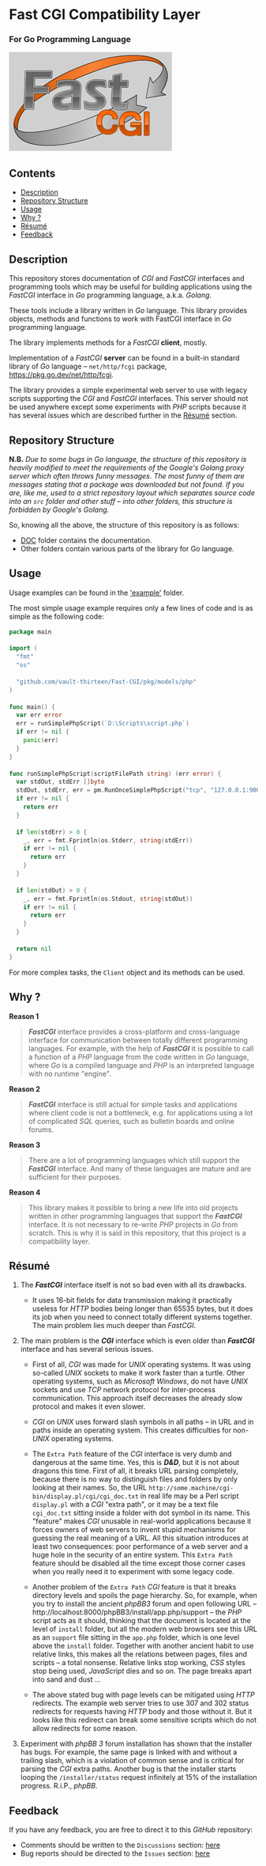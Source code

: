 # Fast CGI Compatibility Layer
### For Go Programming Language
![FastCGI Logotype](img/Logo_GreyBg_330x200.png)

## <a name="section-0" id="section-0">Contents</a>
* [Description](#section-1)
* [Repository Structure](#section-2)
* [Usage](#section-3)
* [Why ?](#section-4)
* [Résumé](#section-5)
* [Feedback](#section-6)

## <a name="section-1" id="section-1">Description</a>

This repository stores documentation of _CGI_ and _FastCGI_ interfaces and 
programming tools which may be useful for building applications using the 
_FastCGI_ interface in _Go_ programming language, a.k.a. _Golang_.

These tools include a library written in _Go_ language. This library provides 
objects, methods and functions to work with FastCGI interface in _Go_ 
programming language.

The library implements methods for a _FastCGI_ <b>client</b>, mostly.

Implementation of a _FastCGI_ <b>server</b> can be found in a built-in standard 
library of _Go_ language – `net/http/fcgi` package, 
https://pkg.go.dev/net/http/fcgi.

The library provides a simple experimental web server to use with legacy 
scripts supporting the _CGI_ and _FastCGI_ interfaces. This server should not be 
used anywhere except some experiments with _PHP_ scripts because it has several 
issues which are described further in the [Résumé](#section-5) section.

## <a name="section-2" id="section-2">Repository Structure</a>

**N.B.** *Due to some bugs in Go language, the structure of this repository is 
heavily modified to meet the requirements of the Google's Golang proxy server 
which often throws funny messages. The most funny of them are messages stating 
that a package was downloaded but not found. If you are, like me, used to a 
strict repository layout which separates source code into an `src` folder and 
other stuff – into other folders, this structure is forbidden by Google's 
Golang.* 

So, knowing all the above, the structure of this repository is as 
follows:

* [DOC](doc) folder contains the documentation.
* Other folders contain various parts of the library for Go language.

## <a name="section-3" id="section-3">Usage</a>

Usage examples can be found in the ['example'](example) folder.

The most simple usage example requires only a few lines of code and is as
simple as the following code:
```go
package main

import (
  "fmt"
  "os"

  "github.com/vault-thirteen/Fast-CGI/pkg/models/php"
)

func main() {
  var err error
  err = runSimplePhpScript(`D:\Scripts\script.php`)
  if err != nil {
    panic(err)
  }
}

func runSimplePhpScript(scriptFilePath string) (err error) {
  var stdOut, stdErr []byte
  stdOut, stdErr, err = pm.RunOnceSimplePhpScript("tcp", "127.0.0.1:9000", scriptFilePath)
  if err != nil {
    return err
  }

  if len(stdErr) > 0 {
    _, err = fmt.Fprintln(os.Stderr, string(stdErr))
    if err != nil {
      return err
    }
  }

  if len(stdOut) > 0 {
    _, err = fmt.Fprintln(os.Stdout, string(stdOut))
    if err != nil {
      return err
    }
  }

  return nil
}

```

For more complex tasks, the `Client` object and its methods can be used.

## <a name="section-4" id="section-4">Why ?</a>

<b>Reason 1</b>

> <b>_FastCGI_</b> interface provides a cross-platform and
cross-language interface for communication between totally different programming
languages. For example, with the help of <b>_FastCGI_</b> it is possible to call
a function of a _PHP_ language from the code written in _Go_ language, where 
_Go_ is a compiled language and _PHP_ is an interpreted language with no runtime
"engine".

<b>Reason 2</b>

> <b>_FastCGI_</b> interface is still actual for simple tasks and
applications where client code is not a bottleneck, e.g. for applications using
a lot of complicated _SQL_ queries, such as bulletin boards and online forums.

<b>Reason 3</b>

> There are a lot of programming languages which still support the
<b>_FastCGI_</b> interface. And many of these languages are mature and
are sufficient for their purposes.

<b>Reason 4</b>

> This library makes it possible to bring a new life into old projects
written in other programming languages that support the <b>_FastCGI_</b>
interface. It is not necessary to re-write _PHP_ projects in _Go_ from scratch.
This is why it is said in this repository, that this project is a compatibility
layer.


## <a name="section-5" id="section-5">Résumé</a>

1. The **_FastCGI_** interface itself is not so bad even with all its drawbacks.  

   *  It uses 16-bit fields for data transmission making it practically useless 
      for _HTTP_ bodies being longer than 65535 bytes, but it does its job when 
      you need to connect totally different systems together. The main problem 
      lies much deeper than _FastCGI_.


2. The main problem is the **_CGI_** interface which is even older than 
**_FastCGI_** interface and has several serious issues.  

   *  First of all, _CGI_ was made for _UNIX_ operating systems. It was using 
      so-called _UNIX_ sockets to make it work faster than a turtle. Other 
      operating systems, such as _Microsoft Windows_, do not have _UNIX_ sockets 
      and use _TCP_ network protocol for inter-process communication. This 
      approach itself decreases the already slow protocol and makes it even 
      slower.  

   *  _CGI_ on _UNIX_ uses forward slash symbols in all paths – in URL and in 
      paths inside an operating system. This creates difficulties for non-_UNIX_ 
      operating systems.  

   *  The `Extra Path` feature of the _CGI_ interface is very dumb and dangerous 
      at the same time. Yes, this is **_D&D_**, but it is not about dragons this 
      time. First of all, it breaks URL parsing completely, because there is no 
      way to distinguish files and folders by only looking at their names. So, 
      the URL `http://some.machine/cgi-bin/display.pl/cgi/cgi_doc.txt`
      in real life may be a Perl script `display.pl` with a _CGI_ "extra path", 
      or it may be a text file `cgi_doc.txt` sitting inside a folder with dot 
      symbol in its name. This "feature" makes _CGI_ unusable in real-world 
      applications because it forces owners of web servers to invent stupid 
      mechanisms for guessing the real meaning of a URL. All this situation
      introduces at least two consequences: poor performance of a web server 
      and a huge hole in the security of an entire system. This `Extra Path` 
      feature should be disabled all the time except those corner cases when 
      you really need it to experiment with some legacy code.  
   
   *  Another problem of the `Extra Path` _CGI_ feature is that it breaks 
      directory levels and spoils the page hierarchy. So, for example, when you
      try to install the ancient _phpBB3_ forum and open following URL –
      http://localhost:8000/phpBB3/install/app.php/support – the _PHP_ script 
      acts as it should, thinking that the document is located at the level of 
      `install` folder, but all the modern web browsers see this URL as an 
      `support` file sitting in the `app.php` folder, which is one level above 
      the `install` folder. Together with another ancient habit to use relative 
      links, this makes all the relations between pages, files and scripts – a 
      total nonsense. Relative links stop working, _CSS_ styles stop being used, 
      _JavaScript_ dies and so on. The page breaks apart into sand and dust ...  
   
   *  The above stated bug with page levels can be mitigated using _HTTP_ 
      redirects. The example web server tries to use 307 and 302 status 
      redirects for requests having _HTTP_ body and those without it. But it 
      looks like this redirect can break some sensitive scripts which do not 
      allow redirects for some reason.  

3. Experiment with _phpBB 3_ forum installation has shown that the installer has 
bugs. For example, the same page is linked with and without a trailing slash, 
which is a violation of common sense and is critical for parsing the _CGI_ extra 
paths. Another bug is that the installer starts looping the `/installer/status` 
request infinitely at 15% of the installation progress. R.i.P., _phpBB_.  

## <a name="section-6" id="section-6">Feedback</a>
If you have any feedback, you are free to direct it to this _GitHub_ repository:
* Comments should be written to the `Discussions` section:
  [here](https://github.com/vault-thirteen/Fast-CGI/discussions)
* Bug reports should be directed to the `Issues` section:
  [here](https://github.com/vault-thirteen/Fast-CGI/issues)
